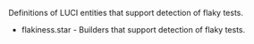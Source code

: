 Definitions of LUCI entities that support detection of flaky tests.

* flakiness.star - Builders that support detection of flaky tests.
